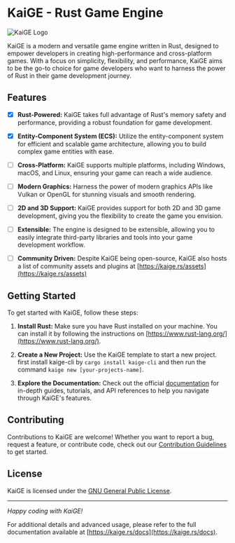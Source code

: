# KaiGE - Rust Game Engine

![KaiGE Logo](path/to/kaiGE-logo.png)

KaiGE is a modern and versatile game engine written in Rust, designed to empower developers in creating high-performance and cross-platform games. With a focus on simplicity, flexibility, and performance, KaiGE aims to be the go-to choice for game developers who want to harness the power of Rust in their game development journey.

## Features

- [x] **Rust-Powered:** KaiGE takes full advantage of Rust's memory safety and performance, providing a robust foundation for game development.

- [x] **Entity-Component System (ECS):** Utilize the entity-component system for efficient and scalable game architecture, allowing you to build complex game entities with ease.

- [ ] **Cross-Platform:** KaiGE supports multiple platforms, including Windows, macOS, and Linux, ensuring your game can reach a wide audience.

- [ ] **Modern Graphics:** Harness the power of modern graphics APIs like Vulkan or OpenGL for stunning visuals and smooth rendering.

- [ ] **2D and 3D Support:** KaiGE provides support for both 2D and 3D game development, giving you the flexibility to create the game you envision.

- [ ] **Extensible:** The engine is designed to be extensible, allowing you to easily integrate third-party libraries and tools into your game development workflow.

- [ ] **Community Driven:** Despite KaiGE being open-source, KaiGE also hosts a list of community assets and plugins at [https://kaige.rs/assets](https://kaige.rs/assets)

## Getting Started

To get started with KaiGE, follow these steps:

1. **Install Rust:** Make sure you have Rust installed on your machine. You can install it by following the instructions on [https://www.rust-lang.org/](https://www.rust-lang.org/).

2. **Create a New Project:** Use the KaiGE template to start a new project. first install kaige-cli by `cargo install kaige-cli` and then run the command `kaige new [your-projects-name]`.

3. **Explore the Documentation:** Check out the official [documentation](https://kaige.rs/docs) for in-depth guides, tutorials, and API references to help you navigate through KaiGE's features.

## Contributing

Contributions to KaiGE are welcome! Whether you want to report a bug, request a feature, or contribute code, check out our [Contribution Guidelines](CONTRIBUTING.md) to get started.

## License

KaiGE is licensed under the [GNU General Public License](LICENSE).

---

*Happy coding with KaiGE!*

For additional details and advanced usage, please refer to the full documentation available at [https://kaige.rs/docs](https://kaige.rs/docs).
